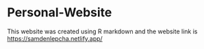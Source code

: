 # Personal-Website

This website was created using R markdown and the website link is <a href="https://samdenlepcha.netlify.app/">https://samdenlepcha.netlify.app/</a>
